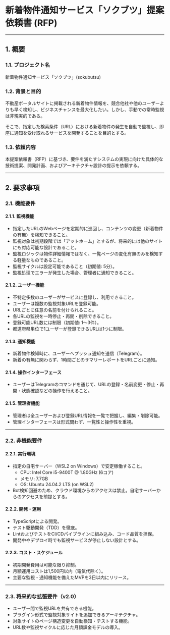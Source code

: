 # 新着物件通知サービス「ソクブツ」提案依頼書 (RFP)

---

## 1. 概要

### 1.1. プロジェクト名
新着物件通知サービス「ソクブツ」(sokubutsu)

### 1.2. 背景と目的
不動産ポータルサイトに掲載される新着物件情報を、競合他社や他のユーザーよりも早く検知し、ビジネスチャンスを最大化したい。しかし、手動での常時監視は非現実的である。

そこで、指定した検索条件（URL）における新着物件の発生を自動で監視し、即座に通知を受け取れるサービスを開発することを目的とする。

### 1.3. 依頼内容
本提案依頼書（RFP）に基づき、要件を満たすシステムの実現に向けた具体的な技術提案、開発計画、およびアーキテクチャ設計の提示を依頼する。

---

## 2. 要求事項

### 2.1. 機能要件

#### 2.1.1. 監視機能
- 指定したURLのWebページを定期的に巡回し、コンテンツの変更（新着物件の有無）を検知できること。
- 監視対象は初期段階では「アットホーム」とするが、将来的には他のサイトにも対応可能な設計であること。
- 監視ロジックは物件詳細情報ではなく、一覧ページの変化有無のみを検知する軽量なものであること。
- 監視サイクルは設定可能であること（初期値: 5分）。
- 監視処理でエラーが発生した場合、管理者に通知できること。

#### 2.1.2. ユーザー機能
- 不特定多数のユーザーがサービスに登録し、利用できること。
- ユーザーは複数の監視対象URLを登録可能。
- URLごとに任意の名前を付けられること。
- 各URLの監視を一時停止・再開・削除できること。
- 登録可能URL数には制限（初期値: 1〜3件）。
- 都道府県単位で1ユーザーが登録できるURLは1つに制限。

#### 2.1.3. 通知機能
- 新着物件検知時に、ユーザーへプッシュ通知を送信（Telegram）。
- 新着の有無に関わらず、1時間ごとのサマリーレポートをURLごとに通知。

#### 2.1.4. 操作インターフェース
- ユーザーはTelegramのコマンドを通じて、URLの登録・名前変更・停止・再開・状態確認などの操作を行えること。

#### 2.1.5. 管理者機能
- 管理者は全ユーザーおよび登録URL情報を一覧で把握し、編集・削除可能。
- 管理インターフェースは形式問わず、一覧性と操作性を重視。

---

### 2.2. 非機能要件

#### 2.2.1. 実行環境
- 指定の自宅サーバー（WSL2 on Windows）で安定稼働すること。
  - CPU: Intel Core i5-9400T @ 1.80GHz (6コア)
  - メモリ: 7.7GB
  - OS: Ubuntu 24.04.2 LTS (on WSL2)
- Bot検知回避のため、クラウド環境からのアクセスは禁止。自宅サーバーからのアクセスを前提とする。

#### 2.2.2. 開発・運用
- TypeScriptによる開発。
- テスト駆動開発（TDD）を徹底。
- LintおよびテストをCI/CDパイプラインに組み込み、コード品質を担保。
- 開発中やデプロイ時でも監視サービスが停止しない設計とする。

#### 2.2.3. コスト・スケジュール
- 初期開発費用は可能な限り抑制。
- 月額運用コストは1,500円以内（電気代除く）。
- 主要な監視・通知機能を備えたMVPを3日以内にリリース。

---

### 2.3. 将来的な拡張要件（v2.0）
- ユーザー間で監視URLを共有できる機能。
- プラグイン形式で監視対象サイトを追加できるアーキテクチャ。
- 対象サイトのページ構造変更を自動検知・テストする機能。
- URL数や監視サイクルに応じた月額課金モデルの導入。
